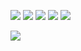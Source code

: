 ![](http://github-profile-summary-cards.vercel.app/api/cards/profile-details?username=nguyenduclai99&theme=default)
![](http://github-profile-summary-cards.vercel.app/api/cards/repos-per-language?username=nguyenduclai99&theme=default)
![](http://github-profile-summary-cards.vercel.app/api/cards/most-commit-language?username=nguyenduclai99&theme=default)
![](http://github-profile-summary-cards.vercel.app/api/cards/stats?username=nguyenduclai99&theme=default)
![](http://github-profile-summary-cards.vercel.app/api/cards/productive-time?username=nguyenduclai99&theme=default&utcOffset=8)

![](https://komarev.com/ghpvc/?username=nguyenduclai99&color=green)
